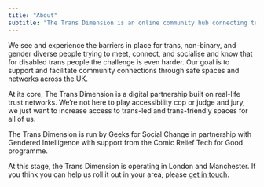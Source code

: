 ```yaml
---
title: "About"
subtitle: "The Trans Dimension is an online community hub connecting trans communities in London and Manchester. We collate news, events and services by and for trans people."
---
```


We see and experience the barriers in place for trans, non-binary, and gender diverse people trying to meet, connect, and socialise and know that for disabled trans people the challenge is even harder. Our goal is to support and facilitate community connections through safe spaces and networks across the UK.

At its core, The Trans Dimension is a digital partnership built on real-life trust networks. We’re not here to play accessibility cop or judge and jury, we just want to increase access to trans-led and trans-friendly spaces for all of us.

The Trans Dimension is run by Geeks for Social Change in partnership with Gendered Intelligence with support from the Comic Relief Tech for Good programme.

At this stage, the Trans Dimension is operating in London and Manchester. If you think you can help us roll it out in your area, please [get in touch](info@transdimension.uk).
